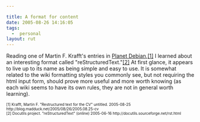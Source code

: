 ```yaml
---

title: A format for content
date: 2005-08-26 14:16:05
tags:
  -  personal
layout: rut
---
```


<p>Reading one of Martin F. Krafft's entries in <a href="http://planet.debian.org/">Planet Debian</a>,<a href="http://blog.madduck.net/2005/08/26/2005.08.25-cv">[1]</a> I learned about an interesting format called "reStructuredText."<a href="http://docutils.sourceforge.net/rst.html">[2]</a> At first glance, it appears to live up to its name as being simple and easy to use.  It is somewhat related to the wiki formatting styles you commonly see, but not requiring the html input form, should prove more useful and more worth knowing (as each wiki seems to have its own rules, they are not in general worth learning).</p>  <font size="-2"> [1] Krafft, Martin F. "Restructured text for the CV" untitled.  2005-08-25 http://blog.madduck.net/2005/08/26/2005.08.25-cv <br  /> [2] Docutils project.  "reStructuredText" (online) 2005-06-16 http://docutils.sourceforge.net/rst.html <br  /> </font>

